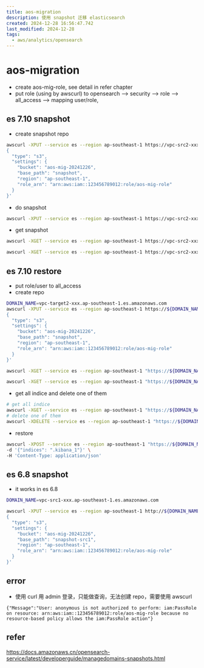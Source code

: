 ```yaml
---
title: aos-migration
description: 使用 snapshot 迁移 elasticsearch
created: 2024-12-28 16:56:47.742
last_modified: 2024-12-28
tags:
  - aws/analytics/opensearch
---
```


# aos-migration
- create aos-mig-role, see detail in refer chapter
- put role (using by awscurl) to opensearch --> security --> role --> all_access --> mapping user/role, 

## es 7.10 snapshot
- create snapshot repo
```sh
awscurl -XPUT --service es --region ap-southeast-1 https://vpc-src2-xxx.ap-southeast-1.es.amazonaws.com/_snapshot/snapshot-repo-1 -H 'Content-Type: application/json' -d ' 
{
  "type": "s3",
  "settings": {
    "bucket": "aos-mig-20241226",
    "base_path": "snapshot",
    "region": "ap-southeast-1",
    "role_arn": "arn:aws:iam::123456789012:role/aos-mig-role"
  }
}'
```
- do snapshot
```sh
awscurl -XPUT --service es --region ap-southeast-1 https://vpc-src2-xxx.ap-southeast-1.es.amazonaws.com/_snapshot/snapshot-repo-1/snapshot-1

```
- get snapshot
```sh
awscurl -XGET --service es --region ap-southeast-1 https://vpc-src2-xxx.ap-southeast-1.es.amazonaws.com/_snapshot/_status

awscurl -XGET --service es --region ap-southeast-1 https://vpc-src2-xxx.ap-southeast-1.es.amazonaws.com/_snapshot/snapshot-repo-1/_all?pretty

```

## es 7.10 restore
- put role/user to all_access
- create repo
```sh
DOMAIN_NAME=vpc-target2-xxx.ap-southeast-1.es.amazonaws.com
awscurl -XPUT --service es --region ap-southeast-1 https://${DOMAIN_NAME}/_snapshot/snapshot-repo-1 -H 'Content-Type: application/json' -d ' 
{
  "type": "s3",
  "settings": {
    "bucket": "aos-mig-20241226",
    "base_path": "snapshot",
    "region": "ap-southeast-1",
    "role_arn": "arn:aws:iam::123456789012:role/aos-mig-role"
  }
}'

awscurl -XGET --service es --region ap-southeast-1 "https://${DOMAIN_NAME}/_snapshot/snapshot-repo-1/_all?pretty"

awscurl -XGET --service es --region ap-southeast-1 "https://${DOMAIN_NAME}/_snapshot?pretty"

```
- get all indice and delete one of them
```sh
# get all indice
awscurl -XGET --service es --region ap-southeast-1 "https://${DOMAIN_NAME}/_all"
# delete one of them 
awscurl -XDELETE --service es --region ap-southeast-1 "https://${DOMAIN_NAME}/.kibana_1"

```
- restore
```sh
awscurl -XPOST --service es --region ap-southeast-1 "https://${DOMAIN_NAME}/_snapshot/snapshot-repo-1/snapshot-1/_restore" \
-d '{"indices": ".kibana_1"}' \
-H 'Content-Type: application/json'

```

## es 6.8 snapshot
- it works in es 6.8
```sh
DOMAIN_NAME=vpc-src1-xxx.ap-southeast-1.es.amazonaws.com

awscurl -XPUT --service es --region ap-southeast-1 http://${DOMAIN_NAME}/_snapshot/snapshot-repo-1 -H 'Content-Type: application/json' -d ' 
{
  "type": "s3",
  "settings": {
    "bucket": "aos-mig-20241226",
    "base_path": "snapshot-src1",
    "region": "ap-southeast-1",
    "role_arn": "arn:aws:iam::123456789012:role/aos-mig-role"
  }
}'

```

## error
- 使用 curl 用 admin 登录，只能做查询，无法创建 repo，需要使用 awscurl
```
{"Message":"User: anonymous is not authorized to perform: iam:PassRole on resource: arn:aws:iam::123456789012:role/aos-mig-role because no resource-based policy allows the iam:PassRole action"}

```

## refer
https://docs.amazonaws.cn/opensearch-service/latest/developerguide/managedomains-snapshots.html



